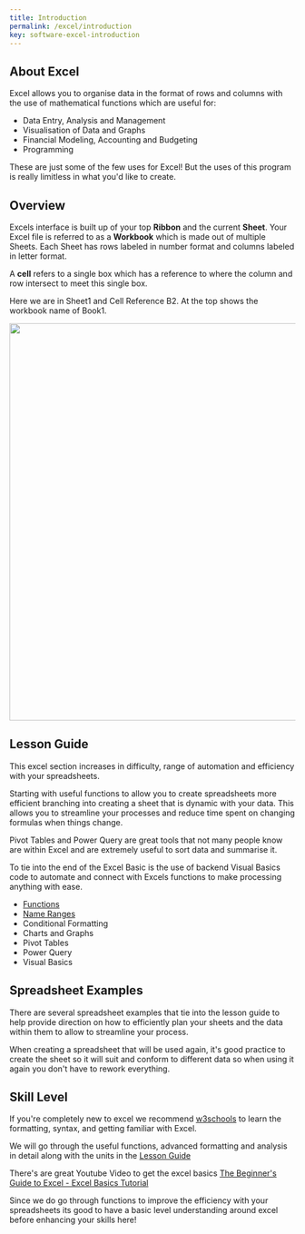 ```yaml
---
title: Introduction
permalink: /excel/introduction
key: software-excel-introduction
---
```


## About Excel

Excel allows you to organise data in the format of rows and columns with the use of mathematical functions which are useful for:

- Data Entry, Analysis and Management
- Visualisation of Data and Graphs
- Financial Modeling, Accounting and Budgeting
- Programming

These are just some of the few uses for Excel! But the uses of this program is really limitless in what you'd like to create.

## Overview

Excels interface is built up of your top **Ribbon** and the current **Sheet**. Your Excel file is referred to as a **Workbook** which is made out of multiple Sheets. Each Sheet has rows labeled in number format and columns labeled in letter format.

A **cell** refers to a single box which has a reference to where the column and row intersect to meet this single box.

Here we are in Sheet1 and Cell Reference B2. At the top shows the workbook name of Book1.

<img src="https://www.darkolivegrove.com/assets/images/excel/excel%20intro.png" height="700">

## Lesson Guide

This excel section increases in difficulty, range of automation and efficiency with your spreadsheets. 

Starting with useful functions to allow you to create spreadsheets more efficient branching into creating a sheet that is dynamic with your data. This allows you to streamline your processes and reduce time spent on changing formulas when things change. 

Pivot Tables and Power Query are great tools that not many people know are within Excel and are extremely useful to sort data and summarise it. 

To tie into the end of the Excel Basic is the use of backend Visual Basics code to automate and connect with Excels functions to make processing anything with ease.

- [Functions](/excel/functions)
- [Name Ranges](/excel/named-range)
- Conditional Formatting
- Charts and Graphs
- Pivot Tables
- Power Query
- Visual Basics

## Spreadsheet Examples

There are several spreadsheet examples that tie into the lesson guide to help provide direction on how to efficiently plan your sheets and the data within them to allow to streamline your process. 

When creating a spreadsheet that will be used again, it's good practice to create the sheet so it will suit and conform to different data so when using it again you don't have to rework everything.

## Skill Level

If you're completely new to excel we recommend [w3schools](https://www.w3schools.com/EXCEL/excel_syntax.php) to learn the formatting, syntax, and getting familiar with Excel. 

We will go through the useful functions, advanced formatting and analysis in detail along with the units in the [Lesson Guide](#lesson-guide)

There's are great Youtube Video to get the excel basics [The Beginner's Guide to Excel - Excel Basics Tutorial](https://www.youtube.com/watch?v=rwbho0CgEAE)

Since we do go through functions to improve the efficiency with your spreadsheets its good to have a basic level understanding around excel before enhancing your skills here!
